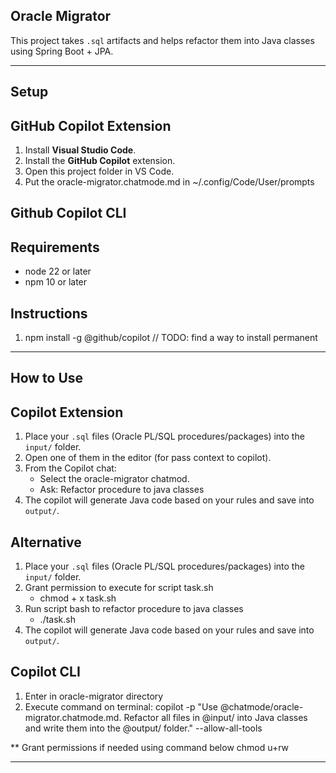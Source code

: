 ## Oracle Migrator ##

This project takes `.sql` artifacts and helps refactor them into Java classes using Spring Boot + JPA.

---

## Setup ##

## GitHub Copilot Extension ##
1. Install **Visual Studio Code**.
2. Install the **GitHub Copilot** extension.
3. Open this project folder in VS Code.
4. Put the oracle-migrator.chatmode.md in ~/.config/Code/User/prompts

## Github Copilot CLI ##
## Requirements ##
   - node 22 or later
   - npm 10 or later

## Instructions ##
1. npm install -g @github/copilot // TODO: find a way to install permanent
---

## How to Use ##

## Copilot Extension ##
1. Place your `.sql` files (Oracle PL/SQL procedures/packages) into the `input/` folder.
2. Open one of them in the editor (for pass context to copilot).
3. From the Copilot chat:
   - Select the oracle-migrator chatmod.
   - Ask: Refactor procedure to java classes
4. The copilot will generate Java code based on your rules and save into `output/`.

## Alternative ##
1. Place your `.sql` files (Oracle PL/SQL procedures/packages) into the `input/` folder.
2. Grant permission to execute for script task.sh
   - chmod + x task.sh
3. Run script bash to refactor procedure to java classes
   - ./task.sh
4. The copilot will generate Java code based on your rules and save into `output/`.

## Copilot CLI ##

1. Enter in oracle-migrator directory
2. Execute command on terminal:
copilot -p "Use @chatmode/oracle-migrator.chatmode.md. Refactor all files in @input/ into Java classes and write them into the @output/ folder." --allow-all-tools

** Grant permissions if needed using command below
chmod u+rw <file-or-directory>

---